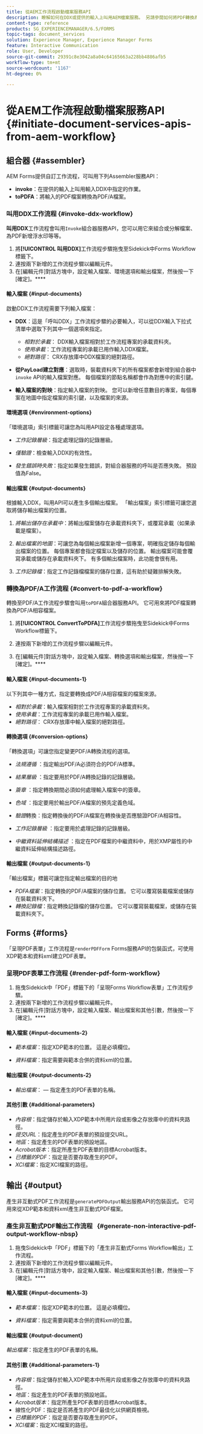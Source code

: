 ```yaml
---
title: 從AEM工作流程啟動檔案服務API
description: 瞭解如何在DDX或提供的輸入上叫用AEM檔案服務。 另請參閱如何將PDF轉換為PDF/A
content-type: reference
products: SG_EXPERIENCEMANAGER/6.5/FORMS
topic-tags: document_services
solution: Experience Manager, Experience Manager Forms
feature: Interactive Communication
role: User, Developer
source-git-commit: 29391c8e3042a8a04c64165663a228bb4886afb5
workflow-type: tm+mt
source-wordcount: '1167'
ht-degree: 0%

---
```


# 從AEM工作流程啟動檔案服務API  {#initiate-document-services-apis-from-aem-workflow}

## 組合器 {#assembler}

AEM Forms提供自訂工作流程，可叫用下列Assembler服務API：

* **invoke**：在提供的輸入上叫用輸入DDX中指定的作業。
* **toPDFA**：將輸入的PDF檔案轉換為PDF/A檔案。

### 叫用DDX工作流程 {#invoke-ddx-workflow}

**叫用DDX**&#x200B;工作流程會叫用`Invoke`組合器服務API，您可以用它來組合或分解檔案、為PDF新增浮水印等等。

1. 將&#x200B;**[!UICONTROL 叫用DDX]**&#x200B;工作流程步驟拖曳至Sidekick中Forms Workflow標籤下。
1. 連按兩下新增的工作流程步驟以編輯元件。
1. 在[編輯元件]對話方塊中，設定輸入檔案、環境選項和輸出檔案，然後按一下[確定]。****

#### 輸入檔案 {#input-documents}

啟動DDX工作流程需要下列輸入檔案：

* **DDX**：這是「呼叫DDX」工作流程步驟的必要輸入，可以從DDX輸入下拉式清單中選取下列其中一個選項來指定。

   * *相對於承載*： DDX輸入檔案相對於工作流程專案的承載資料夾。
   * *使用承載*：工作流程專案的承載已用作輸入DDX檔案。
   * *絕對路徑*： CRX存放庫中DDX檔案的絕對路徑。

* **從PayLoad建立對應**：選取時，裝載資料夾下的所有檔案都會新增到組合器中`invoke` API的輸入檔案對應。 每個檔案的節點名稱都會作為對應中的索引鍵。

* **輸入檔案的對映**：指定輸入檔案的對映。 您可以新增任意數目的專案，每個專案在地圖中指定檔案的索引鍵，以及檔案的來源。

#### 環境選項 {#environment-options}

「環境選項」索引標籤可讓您為叫用API設定各種處理選項。

* *工作記錄層級*：指定處理記錄的記錄層級。
* *僅驗證*：檢查輸入DDX的有效性。

* *發生錯誤時失敗*：指定如果發生錯誤，對組合器服務的呼叫是否應失敗。 預設值為False。

#### 輸出檔案 {#output-documents}

根據輸入DDX，叫用API可以產生多個輸出檔案。 「輸出檔案」索引標籤可讓您選取將儲存輸出檔案的位置。

1. *將輸出儲存在承載中*：將輸出檔案儲存在承載資料夾下，或覆寫承載（如果承載是檔案）。
1. *輸出檔案的地圖*：可讓您為每個輸出檔案新增一個專案，明確指定儲存每個輸出檔案的位置。 每個專案都會指定檔案以及儲存的位置。 輸出檔案可能會覆寫承載或儲存在承載資料夾下。 有多個輸出檔案時，此功能會很有用。

1. *工作記錄檔*：指定工作記錄檔檔案的儲存位置，這有助於疑難排解失敗。

### 轉換為PDF/A工作流程 {#convert-to-pdf-a-workflow}

轉換至PDF/A工作流程步驟會叫用`toPDFA`組合器服務API。 它可用來將PDF檔案轉換為PDF/A相容檔案。

1. 將&#x200B;**[!UICONTROL ConvertToPDFA]**&#x200B;工作流程步驟拖曳至Sidekick中Forms Workflow標籤下。

1. 連按兩下新增的工作流程步驟以編輯元件。
1. 在[編輯元件]對話方塊中，設定輸入檔案、轉換選項和輸出檔案，然後按一下[確定]。****

#### 輸入檔案 {#input-documents-1}

以下列其中一種方式，指定要轉換成PDF/A相容檔案的檔案來源。

* *相對於承載*：輸入檔案相對於工作流程專案的承載資料夾。
* *使用承載*：工作流程專案的承載已用作輸入檔案。
* *絕對路徑*： CRX存放庫中輸入檔案的絕對路徑。

#### 轉換選項 {#conversion-options}

「轉換選項」可讓您指定變更PDF/A轉換流程的選項。

* *法規遵循* ：指定輸出PDF/A必須符合的PDF/A標準。
* *結果層級* ：指定要用於PDF/A轉換記錄的記錄層級。
* *簽章* ：指定轉換期間必須如何處理輸入檔案中的簽章。
* *色域* ：指定要用於輸出PDF/A檔案的預先定義色域。
* *驗證*&#x200B;轉換：指定轉換後的PDF/A檔案在轉換後是否應驗證PDF/A相容性。
* *工作記錄層級* ：指定要用於處理記錄的記錄層級。

* *中繼資料延伸結構描述* ：指定在PDF檔案的中繼資料中，用於XMP屬性的中繼資料延伸結構描述路徑。

#### 輸出檔案 {#output-documents-1}

「輸出檔案」標籤可讓您指定輸出檔案的目的地

* *PDFA檔案*：指定轉換的PDF/A檔案的儲存位置。 它可以覆寫裝載檔案或儲存在裝載資料夾下。
* *轉換記錄檔*：指定轉換記錄檔的儲存位置。 它可以覆寫裝載檔案，或儲存在裝載資料夾下。

## Forms {#forms}

「呈現PDF表單」工作流程是`renderPDFForm` Forms服務API的包裝函式，可使用XDP範本和資料xml建立PDF表單。

### 呈現PDF表單工作流程 {#render-pdf-form-workflow}

1. 拖曳Sidekick中「PDF」標籤下的「呈現Forms Workflow表單」工作流程步驟。
1. 連按兩下新增的工作流程步驟以編輯元件。
1. 在[編輯元件]對話方塊中，設定輸入檔案、輸出檔案和其他引數，然後按一下[確定]。****

#### 輸入檔案 {#input-documents-2}

* *範本檔案*：指定XDP範本的位置。 這是必填欄位。

* *資料檔案*：指定需要與範本合併的資料xml的位置。

#### 輸出檔案 {#output-documents-2}

* *輸出檔案*： — 指定產生的PDF表單的名稱。

#### 其他引數 {#additional-parameters}

* *內容根*：指定儲存於輸入XDP範本中所用片段或影像之存放庫中的資料夾路徑。
* *提交URL*：指定產生的PDF表單的預設提交URL。
* *地區*：指定產生的PDF表單的預設地區。
* *Acrobat版本*：指定所產生PDF表單的目標Acrobat版本。
* *已標籤的PDF*：指定是否要存取產生的PDF。
* *XCI檔案*：指定XCI檔案的路徑。

## 輸出 {#output}

產生非互動式PDF工作流程是`generatePDFOutput`輸出服務API的包裝函式。 它可用來從XDP範本和資料xml產生非互動式PDF檔案。

### 產生非互動式PDF輸出工作流程   {#generate-non-interactive-pdf-output-workflow-nbsp}

1. 拖曳Sidekick中「PDF」標籤下的「產生非互動式Forms Workflow輸出」工作流程。
1. 連按兩下新增的工作流程步驟以編輯元件。
1. 在[編輯元件]對話方塊中，設定輸入檔案、輸出檔案和其他引數，然後按一下[確定]。****

#### 輸入檔案 {#input-documents-3}

* *範本檔案*：指定XDP範本的位置。 這是必填欄位。

* *資料檔案*：指定需要與範本合併的資料xml的位置。

#### 輸出檔案 {#output-document}

*輸出檔案*：指定產生的PDF表單的名稱。

#### 其他引數 {#additional-parameters-1}

* *內容根*：指定儲存於輸入XDP範本中所用片段或影像之存放庫中的資料夾路徑。
* *地區*：指定產生的PDF表單的預設地區。
* *Acrobat版本*：指定所產生PDF表單的目標Acrobat版本。
* 線性化PDF：指定是否將產生的PDF最佳化以供網頁檢視。
* *已標籤的PDF*：指定是否要存取產生的PDF。
* *XCI檔案*：指定XCI檔案的路徑。
